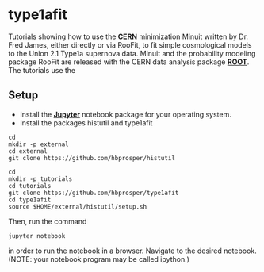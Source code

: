 # type1afit
Tutorials showing how to use the __[CERN](http://home.cern/)__
minimization Minuit written by Dr. Fred James, either directly or via
RooFit, to fit simple cosmological models to the Union 2.1 Type1a
supernova data. Minuit and the probability modeling package RooFit are
released with the CERN data analysis package
__[ROOT](http://root.cern.ch)__. The tutorials use the 

## Setup

   * Install the
__[Jupyter](https://root.cern.ch/root-has-its-jupyter-kernel)__ notebook package for
your operating system.
   * Install the packages histutil and type1afit
```
cd
mkdir -p external
cd external
git clone https://github.com/hbprosper/histutil

cd
mkdir -p tutorials
cd tutorials
git clone https://github.com/hbprosper/type1afit
cd type1afit
source $HOME/external/histutil/setup.sh
```
Then, run the command
```
jupyter notebook
```
in order to run the notebook in a browser. Navigate to the
desired notebook. (NOTE: your notebook program may be called ipython.)
